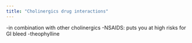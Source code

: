 ```yaml
---
title: "Cholinergics drug interactions"
---
```

-in combination with other cholinergics
-NSAIDS: puts you at high risks for GI bleed
-theophylline


